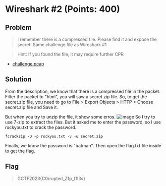 # Wireshark #2 (Points: 400)
## Problem 
> I remember there is a compressed file. Please find it and expose the secret!
Same challenge file as Wireshark #1

> Hint: If you found the file, it may require further CPR

* [challenge.pcap](https://scoreboard.girls4ctf.online/files/820316b9dde67ff8ef6aaffd76e1450e/challenge.pcap?token=eyJ1c2VyX2lkIjoxNiwidGVhbV9pZCI6MjQsImZpbGVfaWQiOjQ4fQ.ZX1e3g.Zs-DW4xoawNrhx2hh_jq2yvT89g)

## Solution
From the description, we know that there is a compressed file in the packet. 
Filter the packet to "html", you will saw a secret.zip file.
So, to get the secret.zip file, you need to go to File > Export Objects > HTTP > Choose secret.zip file and Save it.

But when you try to unzip the file, it show some erros.
![image](https://github.com/kqrrrr/Girls-In-CTF-2023/assets/95967644/e114aaff-e2e5-4375-906c-539cf7639c99)
So I try to use 7-zip to extract the files. But it asked me to enter the password, so I use rockyou.txt to crack the password. 
```console
fcrackzip -D -p rockyou.txt -v -u secret.zip
```

Finally, we know the password is "batman". Then open the flag.txt file inside to get the flag.

## Flag
> GCTF2023{C0rrupted_Z1p_f1l3s}
